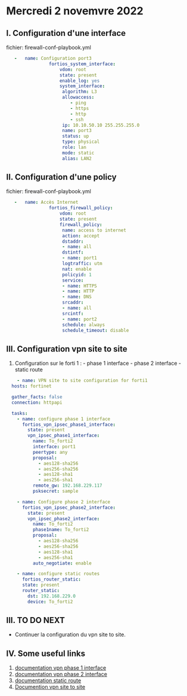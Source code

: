 # Mercredi 2 novemvre 2022
## I. Configuration d'une interface
fichier: firewall-conf-playbook.yml
```yaml
   -   name: Configuration port3
                fortios_system_interface:
                    vdom: root
                    state: present
                    enable_log: yes
                    system_interface:
                     algorithm: L3
                     allowaccess:
                        - ping
                        - https
                        - http
                        - ssh
                     ip: 10.10.50.10 255.255.255.0
                     name: port3
                     status: up
                     type: physical
                     role: lan
                     mode: static
                     alias: LAN2
```

## II. Configuration d'une policy
fichier: firewall-conf-playbook.yml
```yaml
   -   name: Accès Internet
                fortios_firewall_policy:
                    vdom: root
                    state: present
                    firewall_policy:
                     name: access to internet
                     action: accept
                     dstaddr:
                     - name: all
                     dstintf:
                     - name: port1
                     logtraffic: utm
                     nat: enable
                     policyid: 1
                     service:
                     - name: HTTPS
                     - name: HTTP
                     - name: DNS
                     srcaddr:
                     - name: all
                     srcintf:
                     - name: port2
                     schedule: always
                     schedule_timeout: disable
```

## III. Configuration vpn site to site
  1. Configuration sur le forti 1 :
    - phase 1 interface
    - phase 2 interface
    - static route
```yaml
    - name: VPN site to site configuration for forti1
  hosts: fortinet

  gather_facts: false
  connection: httpapi

  tasks:
    - name: configure phase 1 interface
      fortios_vpn_ipsec_phase1_interface:
        state: present
        vpn_ipsec_phase1_interface:
          name: To_forti2
          interface: port1
          peertype: any
          proposal:
            - aes128-sha256 
            - aes256-sha256 
            - aes128-sha1
            - aes256-sha1
          remote_gw: 192.168.229.117
          psksecret: sample

    - name: Configure phase 2 interface
      fortios_vpn_ipsec_phase2_interface:
        state: present
        vpn_ipsec_phase2_interface:
          name: To_forti2
          phase1name: To_forti2
          proposal:
            - aes128-sha256 
            - aes256-sha256 
            - aes128-sha1
            - aes256-sha1
          auto_negotiate: enable

    - name: configure static routes
      fortios_router_static:
      state: present
      router_static:
        dst: 192.168.229.0
        device: To_forti2
```

## III. TO DO NEXT
- Continuer la configuration du vpn site to site.

## IV. Some useful links
1. [documentation vpn phase 1 interface](https://docs.ansible.com/ansible/latest/collections/fortinet/fortios/fortios_vpn_ipsec_phase1_interface_module.html#ansible-collections-fortinet-fortios-fortios-vpn-ipsec-phase1-interface-module)
2. [documentation vpn phase 2 interface](https://docs.ansible.com/ansible/latest/collections/fortinet/fortios/fortios_vpn_ipsec_phase2_interface_module.html#ansible-collections-fortinet-fortios-fortios-vpn-ipsec-phase2-interface-module)
3. [documentation static route](https://docs.ansible.com/ansible/latest/collections/fortinet/fortios/fortios_router_static_module.html#ansible-collections-fortinet-fortios-fortios-router-static-module)
4. [Documention vpn site to site](https://docs.fortinet.com/document/fortigate/7.2.1/administration-guide/913287/basic-site-to-site-vpn-with-pre-shared-key)

